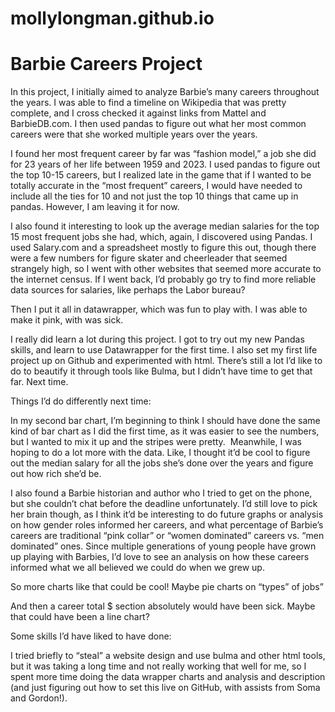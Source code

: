 # mollylongman.github.io

<h1>Barbie Careers Project</h1>

In this project, I initially aimed to analyze Barbie’s many careers throughout the years. I was able to find a timeline on Wikipedia that was pretty complete, and I cross checked it against links from Mattel and BarbieDB.com. I then used pandas to figure out what her most common careers were that she worked multiple years over the years. 

I found her most frequent career by far was “fashion model,” a job she did for 23 years of her life between 1959 and 2023. I used pandas to figure out the top 10-15 careers, but I realized late in the game that if I wanted to be totally accurate in the “most frequent” careers, I would have needed to include all the ties for 10 and not just the top 10 things that came up in pandas. However, I am leaving it for now. 

I also found it interesting to look up the average median salaries for the top 15 most frequent jobs she had, which, again, I discovered using Pandas. I used Salary.com and a spreadsheet mostly to figure this out, though there were a few numbers for figure skater and cheerleader that seemed strangely high, so I went with other websites that seemed more accurate to the internet census. If I went back, I’d probably go try to find more reliable data sources for salaries, like perhaps the Labor bureau? 

Then I put it all in datawrapper, which was fun to play with. I was able to make it pink, with was sick. 

I really did learn a lot during this project. I got to try out my new Pandas skills, and learn to use Datawrapper for the first time. I also set my first life project up on Github and experimented with html. There’s still a lot I’d like to do to beautify it through tools like Bulma, but I didn’t have time to get that far. Next time. 

Things I’d do differently next time: 

In my second bar chart, I’m beginning to think I should have done the same kind of bar chart as I did the first time, as it was easier to see the numbers, but I wanted to mix it up and the stripes were pretty. 
 Meanwhile, I was hoping to do a lot more with the data. Like, I thought it’d be cool to figure out the median salary for all the jobs she’s done over the years and figure out how rich she’d be.

I also found a Barbie historian and author who I tried to get on the phone, but she couldn’t chat before the deadline unfortunately. I’d still love to pick her brain though, as I think it’d be interesting to do future graphs or analysis on how gender roles informed her careers, and what percentage of Barbie’s careers are traditional “pink collar” or “women dominated” careers vs. “men dominated” ones. Since multiple generations of young people have grown up playing with Barbies, I’d love to see an analysis on how these careers informed what we all believed we could do when we grew up. 

So more charts like that could be cool! Maybe pie charts on “types” of jobs” 

And then a career total $ section absolutely would have been sick. Maybe that could have been a line chart? 

Some skills I’d have liked to have done: 

I tried briefly to “steal” a website design and use bulma and other html tools, but it was taking a long time and not really working that well for me, so I spent more time doing the data wrapper charts and analysis and description (and just figuring out how to set this live on GitHub, with assists from Soma and Gordon!). 
